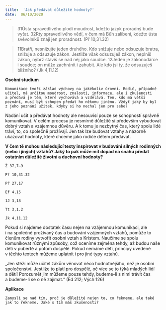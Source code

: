 ```yaml
---
title:  'Jak předávat důležité hodnoty?'
date:  06/10/2020
---
```


> <p></p>
> 31Ústa spravedlivého plodí moudrost, kdežto jazyk proradný bude vyťat. 32Rty spravedlivého vědí, v čem má Bůh zalíbení, kdežto ústa svévolníků znají jen proradnost. (Př 10,31.32)

> <p></p>
> 11Bratří, nesnižujte jeden druhého. Kdo snižuje nebo odsuzuje bratra, snižuje a odsuzuje zákon. Jestliže však odsuzuješ zákon, neplníš zákon, nýbrž stavíš se nad něj jako soudce. 12Jeden je zákonodárce i soudce; on může zachránit i zahubit. Ale kdo jsi ty, že odsuzuješ bližního? (Jk 4,11.12)

**Osobní studium**

`Komunikace tvoří základ výchovy na jakékoliv úrovni. Rodič, případně učitel, má určitou moudrost, znalosti, informace, ale i zkušenosti a předává je těm, které vychovává a vzdělává. Ten, kdo má větší poznání, musí být schopen předat ho někomu jinému. Vždyť jaký by byl z jeho poznání užitek, kdyby si ho nechal jen pro sebe?`

Nadání učit a předávat hodnoty ale nesouvisí pouze se schopností správně komunikovat. V celém procesu je nesmírně důležité si především vybudovat dobrý vztah a vzájemnou důvěru. A k tomu je nezbytný čas, který spolu lidé tráví, to, co společně prožívají. Jen tak lze budovat vztahy a názorně ukazovat hodnoty, které chceme jako rodiče dětem předávat.

**V čem tě mohou následující texty inspirovat v budování silných rodinných (nebo i jiných) vztahů? Jaký to pak může mít dopad na snahu předat ostatním důležité životní a duchovní hodnoty?**

`Ž 37,7–9`

`Př 10,31.32`

`Př 27,17`

`Ef 4,15`

`1J 3,18`

`Tt 3,1.2`

`Jk 4,11.12`

Pokud si najdeme dostatek času nejen na vzájemnou komunikaci, ale i na společně prožívaný čas a budování vzájemných vztahů, pomůže to členům rodiny vytvořit osobní vztah s Kristem. Naučíme se spolu komunikovat různými způsoby, což oceníme zejména tehdy, až budou naše děti v pubertě a potom dospělé. Pokud nemáme děti, principy uvedené v těchto textech můžeme uplatnit i pro jiné typy vztahů.

„Jen stěží může učitel žákům věnovat něco hodnotnějšího, než je osobní společenství. Jestliže to platí pro dospělé, oč více se to týká mladých lidí a dětí! Porozumět jim můžeme pouze tehdy, budeme-li s nimi trávit čas a budeme-li se o ně zajímat.“ (Ed 212; Vých 126)

**Aplikace**

`Zamysli se nad tím, proč je důležité nejen to, co řekneme, ale také jak to řekneme. Jaké s tím máš zkušenosti?`